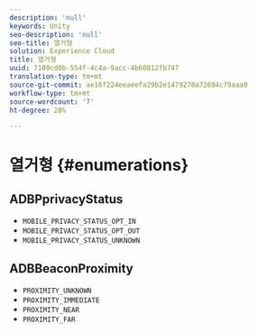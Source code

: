 ```yaml
---
description: 'null'
keywords: Unity
seo-description: 'null'
seo-title: 열거형
solution: Experience Cloud
title: 열거형
uuid: 7109cd0b-554f-4c4a-9acc-4b60812fb747
translation-type: tm+mt
source-git-commit: ae16f224eeaeefa29b2e1479270a72694c79aaa0
workflow-type: tm+mt
source-wordcount: '7'
ht-degree: 28%

---
```



# 열거형 {#enumerations}

## ADBPprivacyStatus

* `MOBILE_PRIVACY_STATUS_OPT_IN`
* `MOBILE_PRIVACY_STATUS_OPT_OUT`
* `MOBILE_PRIVACY_STATUS_UNKNOWN`

## ADBBeaconProximity

* `PROXIMITY_UNKNOWN`
* `PROXIMITY_IMMEDIATE`
* `PROXIMITY_NEAR`
* `PROXIMITY_FAR`

